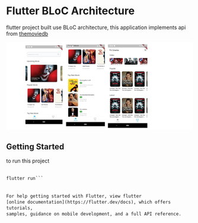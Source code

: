 # Flutter BLoC Architecture 

flutter project built use BLoC architecture, this application implements api from [themoviedb](http://themoviedb.org)

![Screenshot](cinema.png)

## Getting Started

to run this project

```flutter pub get

flutter run```


For help getting started with Flutter, view flutter
[online documentation](https://flutter.dev/docs), which offers tutorials,
samples, guidance on mobile development, and a full API reference.
